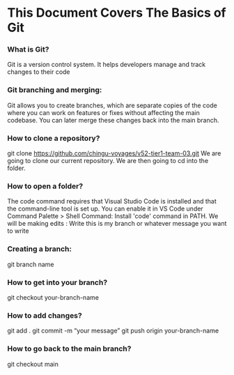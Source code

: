 # This Document Covers The Basics of Git
### What is Git?
Git is a version control system. It helps developers manage and track changes to their code

### Git branching and merging:
Git allows you to create branches, which are separate copies of the code where you can work on features or fixes without affecting the main codebase. You can later merge these changes back into the main branch.
 
### How to clone a repository? 
git clone https://github.com/chingu-voyages/v52-tier1-team-03.git
We are going to clone our current repository. We are then going to cd into the folder.
 
### How to open a folder?
The code command requires that Visual Studio Code is installed and that the command-line tool is set up. 
You can enable it in VS Code under Command Palette > Shell Command: Install 'code' command in PATH.
We will be making edits :
Write this is my branch or whatever message you want to write

### Creating a branch:
git branch name
 
### How to get into your branch?
git checkout your-branch-name
 
### How to add changes? 
git add .
git commit -m “your message” 
git push origin your-branch-name
 
### How to go back to the main branch?
git checkout main

